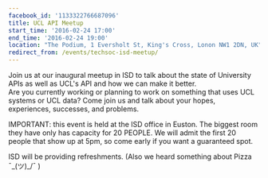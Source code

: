 ```yaml
---
facebook_id: '1133322766687096'
title: UCL API Meetup
start_time: '2016-02-24 17:00'
end_time: '2016-02-24 19:00'
location: "The Podium, 1 Eversholt St, King's Cross, Lonon NW1 2DN, UK"
redirect_from: /events/techsoc-isd-meetup/
---
```


Join us at our inaugural meetup in ISD to talk about the state of University APIs as well as UCL's API and how we can make it better.  
Are you currently working or planning to work on something that uses UCL systems  or UCL data? Come join us and talk about your hopes, experiences, successes, and problems.   

IMPORTANT: this event is held at the ISD office in Euston. The biggest room they have only has capacity for 20 PEOPLE. We will admit the first 20 people that show up at 5pm, so come early if you want a guaranteed spot.  

ISD will be providing refreshments. (Also we heard something about Pizza ¯\_(ツ)_/¯ )
